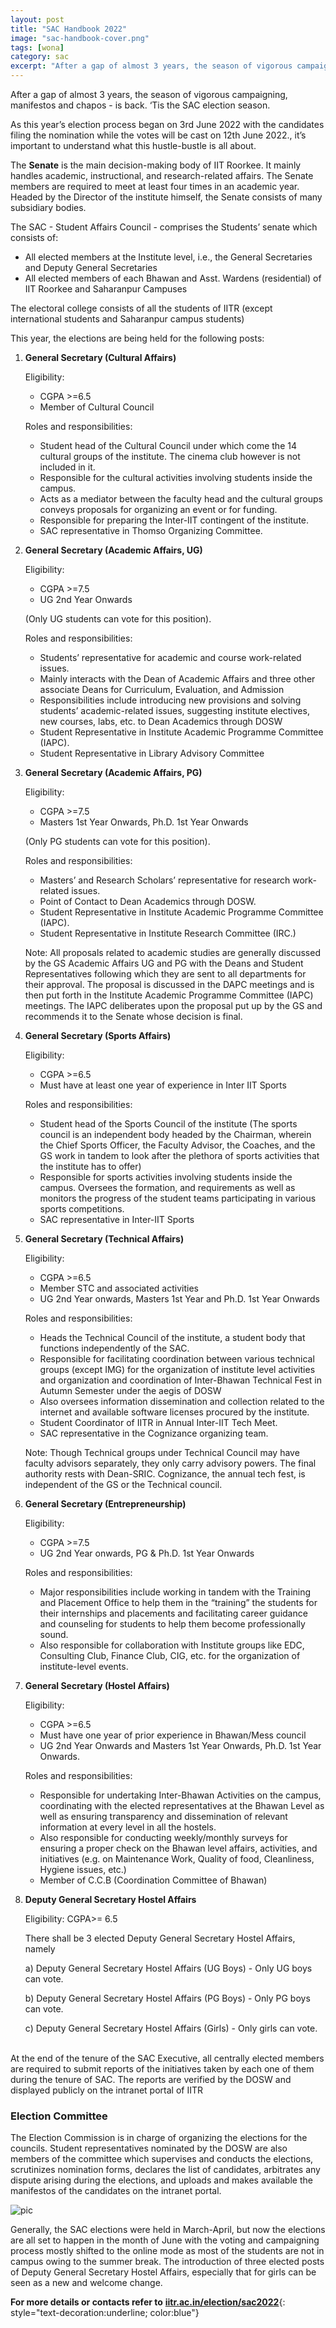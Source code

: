 ```yaml
---
layout: post
title: "SAC Handbook 2022"
image: "sac-handbook-cover.png"
tags: [wona]
category: sac
excerpt: "After a gap of almost 3 years, the season of vigorous campaigning, manifestos and chapos - is back. ‘Tis the SAC election season."
---
```


After a gap of almost 3 years, the season of vigorous campaigning, manifestos and chapos - is back. ‘Tis the SAC election season.

As this year’s election process began on 3rd June 2022 with the candidates filing the nomination while the votes will be cast on 12th June 2022., it’s important to understand what this hustle-bustle is all about.

The **Senate** is the main decision-making body of IIT Roorkee. It mainly handles academic, instructional, and research-related affairs. The Senate members are required to meet at least four times in an academic year. Headed by the Director of the institute himself, the Senate consists of many subsidiary bodies.

The SAC - Student Affairs Council - comprises the Students’ senate which  consists of:

* All elected members at the Institute level, i.e., the General Secretaries and Deputy General Secretaries
* All elected members of each Bhawan and Asst. Wardens (residential) of IIT Roorkee and Saharanpur Campuses

The electoral college consists of all the students of IITR (except international students and Saharanpur campus students) 

This year, the elections are being held for the following posts:

1. **General Secretary (Cultural Affairs)**
    
    Eligibility: 
    * CGPA >=6.5 
    * Member of Cultural Council
    
    Roles and responsibilities:
    * Student head of the Cultural Council under which come the 14 cultural groups of the institute. The cinema club however is not included in it.
    * Responsible for the cultural activities involving students inside the campus.
    * Acts as a mediator between the faculty head and the cultural groups conveys proposals for organizing an event or for funding.
    * Responsible for preparing the Inter-IIT contingent of the institute.
    * SAC representative in Thomso Organizing Committee.

2. **General Secretary (Academic Affairs, UG)**
    
    Eligibility: 
    * CGPA >=7.5 
    * UG 2nd Year Onwards 
    
    (Only UG students can vote for this position).
    
    Roles and responsibilities:
    * Students’ representative for academic and course work-related issues.
    * Mainly interacts with the Dean of Academic Affairs and three other associate Deans for Curriculum, Evaluation, and Admission
    * Responsibilities include introducing new provisions and solving students’ academic-related issues, suggesting institute electives, new courses, labs, etc. to Dean Academics through DOSW
    * Student Representative in Institute Academic Programme Committee (IAPC).
    * Student Representative in Library Advisory Committee

3. **General Secretary (Academic Affairs, PG)**
    
    Eligibility: 
    * CGPA >=7.5 
    * Masters 1st Year Onwards, Ph.D. 1st Year Onwards 
    
    (Only PG students can vote for this position).

    Roles and responsibilities:
    * Masters’ and Research Scholars’ representative for research work-related issues.
    * Point of Contact to Dean Academics through DOSW.
    * Student Representative in Institute Academic Programme Committee (IAPC).
    * Student Representative in Institute Research Committee (IRC.)

    Note: All proposals related to academic studies are generally discussed by the GS Academic Affairs UG and PG with the Deans and Student Representatives following which they are sent to all departments for their approval. The proposal is discussed in the DAPC meetings and is then put forth in the Institute Academic Programme Committee (IAPC) meetings. The IAPC deliberates upon the proposal put up by the GS and recommends it to the Senate whose decision is final.

4. **General Secretary (Sports Affairs)**
    
    Eligibility: 
    * CGPA >=6.5 
    * Must have at least one year of experience in Inter IIT Sports 
    
    Roles and responsibilities:
    * Student head of the Sports Council of the institute (The sports council is an independent body headed by the Chairman, wherein the Chief Sports Officer, the Faculty Advisor, the Coaches, and the GS work in tandem to look after the plethora of sports activities that the institute has to offer)
    * Responsible for sports activities involving students inside the campus. Oversees the formation, and requirements as well as monitors the progress of the student teams participating in various sports competitions.
    * SAC representative in Inter-IIT Sports

5. **General Secretary (Technical Affairs)**

    Eligibility: 
    * CGPA >=6.5 
    * Member STC and associated activities
    * UG 2nd Year onwards, Masters 1st Year and Ph.D. 1st Year Onwards
    
    Roles and responsibilities:
    * Heads the Technical Council of the institute, a student body that functions independently of the SAC.
    * Responsible for facilitating coordination between various technical  groups (except IMG) for the organization of institute level activities and organization and coordination of Inter-Bhawan Technical Fest in Autumn Semester under the aegis of DOSW 
    * Also oversees information dissemination and collection related to the internet and available software licenses procured by the institute.
    * Student Coordinator of IITR in Annual Inter-IIT Tech Meet.
    * SAC representative in the Cognizance organizing team.

    Note: Though Technical groups under Technical Council may have faculty advisors separately, they only carry advisory powers. The final authority rests with Dean-SRIC. Cognizance, the annual tech fest, is independent of the GS or the Technical council.

6. **General Secretary (Entrepreneurship)**

    Eligibility: 
    * CGPA >=7.5 
    * UG 2nd Year onwards, PG & Ph.D. 1st Year Onwards

    Roles and responsibilities:
    * Major responsibilities include working in tandem with the Training and Placement Office to help them in the “training” the students for their internships and placements and facilitating career guidance and counseling for students to help them become professionally sound.
    * Also responsible for collaboration with Institute groups like EDC, Consulting Club, Finance Club, CIG, etc. for the organization of institute-level events.

7. **General Secretary (Hostel Affairs)**

    Eligibility: 
    * CGPA >=6.5 
    * Must have one year of prior experience in Bhawan/Mess council
    * UG 2nd Year Onwards and Masters 1st Year Onwards, Ph.D. 1st Year Onwards.
    
    Roles and responsibilities:
    * Responsible for undertaking Inter-Bhawan Activities on the campus, coordinating with the elected representatives at the Bhawan Level as well as ensuring transparency and dissemination of relevant information at every level in all the hostels.
    * Also responsible for conducting weekly/monthly surveys for ensuring a proper check on the Bhawan level affairs, activities, and initiatives (e.g. on Maintenance Work, Quality of food, Cleanliness, Hygiene issues, etc.)
    * Member of C.C.B (Coordination Committee of Bhawan)

8. **Deputy General Secretary Hostel Affairs**

    Eligibility: CGPA>= 6.5
    
    There shall be 3 elected Deputy General Secretary Hostel Affairs, namely

    a) Deputy General Secretary Hostel Affairs (UG Boys) - Only UG boys can vote.

    b) Deputy General Secretary Hostel Affairs (PG Boys) - Only PG boys can vote.

    c) Deputy General Secretary Hostel Affairs (Girls) - Only girls can vote.

<br />At the end of the tenure of the SAC Executive, all centrally elected members are required to submit reports of the initiatives taken by each one of them during the tenure of SAC. The reports are verified by the DOSW and displayed publicly on the intranet portal of IITR

### Election Committee

The Election Commission is in charge of organizing the elections for the councils. Student representatives nominated by the DOSW are also members of the committee which supervises and conducts the elections, scrutinizes nomination forms, declares the list of candidates, arbitrates any dispute arising during the elections, and uploads and makes available the manifestos of the candidates on the intranet portal.

![pic](/images/posts/insti-elections1.png)

Generally, the SAC elections were held in March-April, but now the elections are all set to happen in the month of June with the voting and campaigning process mostly shifted to the online mode as most of the students are not in campus owing to the summer break. The introduction of three elected posts of Deputy General Secretary Hostel Affairs, especially that for girls can be seen as a new and welcome change.

**For more details or contacts refer to** [**iitr.ac.in/election/sac2022**](https://www.iitr.ac.in/election/sac2022/){: style="text-decoration:underline; color:blue"}
